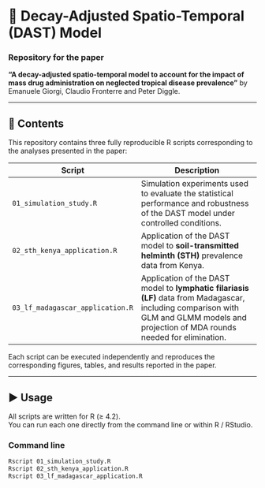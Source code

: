 # 🧮 Decay-Adjusted Spatio-Temporal (DAST) Model
### Repository for the paper  
**“A decay-adjusted spatio-temporal model to account for the impact of mass drug administration on neglected tropical disease prevalence”** by Emanuele Giorgi, Claudio Fronterre and Peter Diggle. 

---

## 📂 Contents

This repository contains three fully reproducible R scripts corresponding to the analyses presented in the paper:

| Script | Description |
|---------|--------------|
| `01_simulation_study.R` | Simulation experiments used to evaluate the statistical performance and robustness of the DAST model under controlled conditions. |
| `02_sth_kenya_application.R` | Application of the DAST model to **soil-transmitted helminth (STH)** prevalence data from Kenya. |
| `03_lf_madagascar_application.R` | Application of the DAST model to **lymphatic filariasis (LF)** data from Madagascar, including comparison with GLM and GLMM models and projection of MDA rounds needed for elimination. |

Each script can be executed independently and reproduces the corresponding figures, tables, and results reported in the paper.

---

## ▶️ Usage

All scripts are written for R (≥ 4.2).  
You can run each one directly from the command line or within R / RStudio.

### Command line
```bash
Rscript 01_simulation_study.R
Rscript 02_sth_kenya_application.R
Rscript 03_lf_madagascar_application.R
